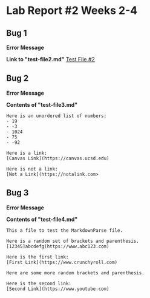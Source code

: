 # Lab Report #2 Weeks 2-4

## Bug 1

**Error Message**
![]()

**Link to "test-file2.md"**
[Test File #2](https://github.com/damiyu/markdown-parser/test-file2.md)


## Bug 2

**Error Message**
![]()

**Contents of "test-file3.md"**

```
Here is an unordered list of numbers:
- 19
- -3
- 1024
- 75
- -92

Here is a link:
[Canvas Link](https://canvas.ucsd.edu)

Here is not a link:
[Not a Link](https://notalink.com>
```

## Bug 3

**Error Message**
![]()

**Contents of "test-file4.md"**

```
This a file to test the MarkdownParse file.

Here is a random set of brackets and parenthesis.
[12345]abcdefg(https://www.abc123.com)

Here is the first link:
[First Link](https://www.crunchyroll.com)

Here are some more random brackets and parenthesis.

Here is the second link:
[Second Link](https://www.youtube.com)
```
